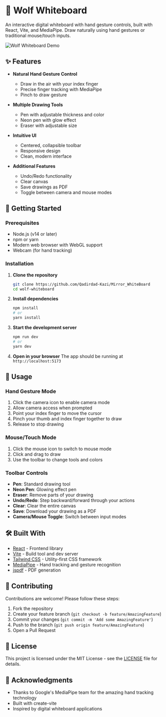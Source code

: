 # 🐺 Wolf Whiteboard

An interactive digital whiteboard with hand gesture controls, built with React, Vite, and MediaPipe. Draw naturally using hand gestures or traditional mouse/touch inputs.

![Wolf Whiteboard Demo](https://via.placeholder.com/800x450.png?text=Wolf+Whiteboard+Demo)

## ✨ Features

- **Natural Hand Gesture Control**
  - Draw in the air with your index finger
  - Precise finger tracking with MediaPipe
  - Pinch to draw gesture

- **Multiple Drawing Tools**
  - Pen with adjustable thickness and color
  - Neon pen with glow effect
  - Eraser with adjustable size

- **Intuitive UI**
  - Centered, collapsible toolbar
  - Responsive design
  - Clean, modern interface

- **Additional Features**
  - Undo/Redo functionality
  - Clear canvas
  - Save drawings as PDF
  - Toggle between camera and mouse modes

## 🚀 Getting Started

### Prerequisites

- Node.js (v14 or later)
- npm or yarn
- Modern web browser with WebGL support
- Webcam (for hand tracking)

### Installation

1. **Clone the repository**
   ```bash
   git clone https://github.com/Qadirdad-Kazi/Mirror_WhiteBoard
   cd wolf-whiteboard
   ```

2. **Install dependencies**
   ```bash
   npm install
   # or
   yarn install
   ```

3. **Start the development server**
   ```bash
   npm run dev
   # or
   yarn dev
   ```

4. **Open in your browser**
   The app should be running at `http://localhost:5173`

## 🎨 Usage

### Hand Gesture Mode
1. Click the camera icon to enable camera mode
2. Allow camera access when prompted
3. Point your index finger to move the cursor
4. Pinch your thumb and index finger together to draw
5. Release to stop drawing

### Mouse/Touch Mode
1. Click the mouse icon to switch to mouse mode
2. Click and drag to draw
3. Use the toolbar to change tools and colors

### Toolbar Controls
- **Pen**: Standard drawing tool
- **Neon Pen**: Glowing effect pen
- **Eraser**: Remove parts of your drawing
- **Undo/Redo**: Step backward/forward through your actions
- **Clear**: Clear the entire canvas
- **Save**: Download your drawing as a PDF
- **Camera/Mouse Toggle**: Switch between input modes

## 🛠️ Built With

- [React](https://reactjs.org/) - Frontend library
- [Vite](https://vitejs.dev/) - Build tool and dev server
- [Tailwind CSS](https://tailwindcss.com/) - Utility-first CSS framework
- [MediaPipe](https://mediapipe.dev/) - Hand tracking and gesture recognition
- [jspdf](https://github.com/parallax/jsPDF) - PDF generation

## 🤝 Contributing

Contributions are welcome! Please follow these steps:

1. Fork the repository
2. Create your feature branch (`git checkout -b feature/AmazingFeature`)
3. Commit your changes (`git commit -m 'Add some AmazingFeature'`)
4. Push to the branch (`git push origin feature/AmazingFeature`)
5. Open a Pull Request

## 📄 License

This project is licensed under the MIT License - see the [LICENSE](LICENSE) file for details.

## 🙏 Acknowledgments

- Thanks to Google's MediaPipe team for the amazing hand tracking technology
- Built with create-vite
- Inspired by digital whiteboard applications
